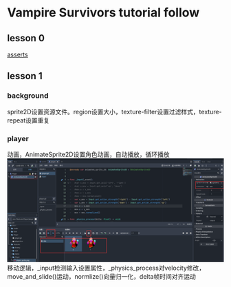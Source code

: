 # Vampire Survivors tutorial follow

## lesson 0
[asserts](https://github.com/brannotaylor/SurvivorsClone_Base)

## lesson 1
### background  
sprite2D设置资源文件。region设置大小，texture-filter设置过滤样式，texture-repeat设置重复
### player  
动画，AnimateSprite2D设置角色动画，自动播放，循环播放
![Alt text](image.png)  
移动逻辑，_input检测输入设置属性，_physics_process对velocity修改，move_and_slide()运动，normlize()向量归一化，delta帧时间对齐运动
